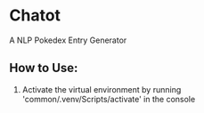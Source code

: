 # Chatot

 A NLP Pokedex Entry Generator

## How to Use:

1. Activate the virtual environment by running 'common/.venv/Scripts/activate' in the console